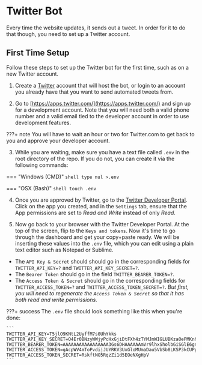 # Twitter Bot

Every time the website updates, it sends out a tweet. In order for it to do that though, you need to set up a Twitter account.

## First Time Setup

Follow these steps to set up the Twitter bot for the first time, such as on a new Twitter account.

1. Create a [Twitter](https://twitter.com/) account that will host the bot, or login to an account you already have that you want to send automated tweets from.

2. Go to [https://apps.twitter.com/](https://apps.twitter.com/) and sign up for a development account. Note that you will need both a valid phone number and a valid email tied to the developer account in order to use development features.

???+ note
    You will have to wait an hour or two for Twitter.com to get back to you and approve your developer account.

3. While you are waiting, make sure you have a text file called `.env` in the root directory of the repo. If you do not, you can create it via the following commands:

=== "Windows (CMD)"
    ```shell
    type nul >.env
    ```

=== "OSX (Bash)"
    ```shell
    touch .env
    ```

4. Once you are approved by Twitter, go to the [Twitter Developer Portal](https://apps.twitter.com/). Click on the app you created, and in the `Settings` tab, ensure that the App permissions are set to *Read and Write* instead of only *Read*.

5. Now go back to your browser with the Twitter Developer Portal. At the top of the screen, flip to the `Keys and tokens`. Now it's time to go through the dashboard and get your copy+paste ready. We will be inserting these values into the `.env` file, which you can edit using a plain text editor such as Notepad or Sublime.

  - The `API Key & Secret` should should go in the corresponding fields for `TWITTER_API_KEY=?` and `TWITTER_API_KEY_SECRET=?`.
  - The `Bearer Token` should go in the field `TWITTER_BEARER_TOKEN=?`.
  - The `Access Token & Secret` should go in the corresponding fields for `TWITTER_ACCESS_TOKEN=?` and `TWITTER_ACCESS_TOKEN_SECRET=?`. _But first, you will need to regenerate the `Access Token & Secret` so that it has both read and write permissions._

???+ success
    The `.env` file should look something like this when you're done:
    
    ```
    TWITTER_API_KEY=T5jlO9KNtL2UyffM7s0UhYkks
    TWITTER_API_KEY_SECRET=O4Er0BNzyWWjyPcHxGjiDtFXh4zTYMJmWIGLUBKzaOePMKnhba
    TWITTER_BEARER_TOKEN=AAAAAAAAAAAAAAAAA3Gs6DHAAAAAAmVr9lhxSholbGiSGlE6gnCJo6XBmCQGo7yiTSZUffHO73NBHJ0CXdfYI4ysiD4mymI72uH88Gt
    TWITTER_ACCESS_TOKEN=gAcpWV4mToPvdijJUYRKV3UxGloMUmaDau5VbSb8LKSP3kCUPp
    TWITTER_ACCESS_TOKEN_SECRET=RskftNO5RqzZi1d5EOeNXgHpV
    ```
